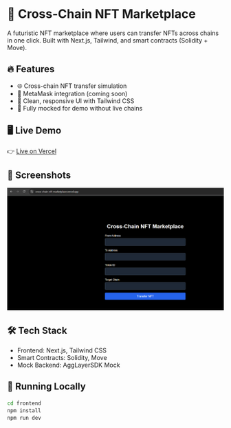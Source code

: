 # 🌉 Cross-Chain NFT Marketplace

A futuristic NFT marketplace where users can transfer NFTs across chains in one click. Built with Next.js, Tailwind, and smart contracts (Solidity + Move).

## 🔥 Features

- 🌐 Cross-chain NFT transfer simulation
- 🦊 MetaMask integration (coming soon)
- 💅 Clean, responsive UI with Tailwind CSS
- 🧪 Fully mocked for demo without live chains

## 🖥 Live Demo

👉 [Live on Vercel](https://cross-chain-nft-marketplace.vercel.app)

## 📸 Screenshots

![App Screenshot](./screenshot.png)

## 🛠 Tech Stack

- Frontend: Next.js, Tailwind CSS
- Smart Contracts: Solidity, Move
- Mock Backend: AggLayerSDK Mock

## 🧪 Running Locally

```bash
cd frontend
npm install
npm run dev
